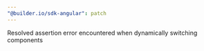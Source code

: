 ```yaml
---
"@builder.io/sdk-angular": patch
---
```


Resolved assertion error encountered when dynamically switching components
